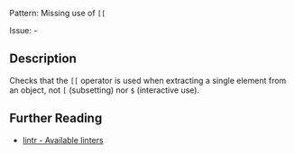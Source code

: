 Pattern: Missing use of `[[`

Issue: -

## Description

Checks that the `[[` operator is used when extracting a single element from an object, not `[` (subsetting) nor `$` (interactive use).

## Further Reading

* [lintr - Available linters](https://lintr.r-lib.org/reference/index.html)
